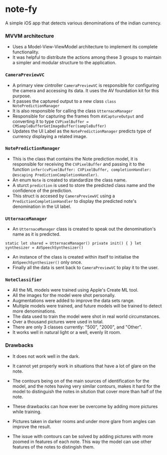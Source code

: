 # note-fy
A simple iOS app that detects various denominations of the indian currency.

### MVVM architecture
- Uses a Model-View-ViewModel architecture to implement its complete functionality.
- It was helpful to distribute the actions among these 3 groups to maintain a simpler and modular structure to the application.

### `CameraPreviewVC`
- A primary view cintroller `CameraPreviewVC` is responsible for configuring the camera and accessing its data. It uses the AV foundation kit for this purpose.
- It passes the captured output to a new class `class NotePredictionManager`
- It is also responsible for calling the class `UtternaceManager`
- Responsible for capturing the frames from `AVCaptureOutput` and converting it to type `CVPixelBuffer = CMSampleBufferGetImageBuffer(sampleBuffer)`
- Updates the UI Label as the `NotePredictionManager` predicts type of currency displaying a related image.

### `NotePredictionManager`
- This is the class that contains the Note prediction model, it is responsible for receiving the `CVPixelBuffer` and passing it to the function `infer(cvPixelBuffer: CVPixelBuffer, completionHandler: @escaping PredictionCompletionHandler)`.
- An enum `Note` is created to standardize the class name.
- A sturct `prediction` is used to store the predicted class name and the confidence of the prediction.
- This struct is accesed by `CameraPreviewVC` using a `PredictionCompletionHandler` to display the predicted note's denomination in the UI label.

### `UtternaceManager`
- An `UtternaceManager` class is created to speak out the denomination's name as it is predicted.

 `static let shared = UtternaceManager()
  private init() {
    }
  let synthesizer = AVSpeechSynthesizer()`

- An instance of the class is created within itself to initialise the `AVSpeechSynthesizer()` only once.
- Finally all the data is sent back to `CameraPreviewVC` to play it to the user.

### `NoteClassifier`
- All the ML models were trained using Apple's Create ML tool.
- All the images for the model were shot personally.
- Augmentations were added to improve the data sets range.
- Multiple models were trained, and future models will be trained to detect more denominations.
- The data used to train the model were shot in real world circumstances.
- Over a thousand pictures were used in total.
- There are only 3 classes currently: "500", "2000", and "Other".
- It works well in natural light or a well, evenly lit room.

### Drawbacks
- It does not work well in the dark.
- It cannot yet properly work in situations that have a lot of glare on the note.
- The contours being on of the main sources of identification for the model, and the notes having very similar contours, makes it hard for the model to distinguish the notes in sitution that cover more than half of the note.

- These drawbacks can how ever be overcome by adding more pictures while training.
- Pictures taken in darker rooms and under more glare from angles can improve the result.
- The issue with contours can be solved by adding pictures with more zoomed in features of each note. This way the model can use other features of the notes to distingish them.

